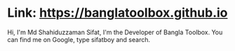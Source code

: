# Link: https://banglatoolbox.github.io
Hi, I'm Md Shahiduzzaman Sifat, I'm the Developer of Bangla Toolbox. You can find me on Google, type sifatboy and search.
